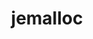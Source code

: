 ---
title: "jemalloc"
layout: cache
categories: [package, develop-2025-06-01]
meta: {"compilers": ["gcc@10.5.0", "gcc@13.3.0"], "num_specs": 2, "num_specs_by_stack": {"developer-tools-aarch64-linux-gnu": 1, "developer-tools-x86_64_v3-linux-gnu": 1, "root": 2}, "oss": ["centos7", "rhel8"], "platforms": ["linux"], "stacks": ["developer-tools-aarch64-linux-gnu", "developer-tools-x86_64_v3-linux-gnu", "root"], "targets": ["aarch64", "x86_64_v3"], "versions": ["5.3.0"]}
spec_details: [{"compiler": "gcc@10.5.0", "hash": "f47kl6qa5oh4ql3yulunykwoldekw2mr", "os": "centos7", "platform": "linux", "size": "-", "stacks": ["developer-tools-x86_64_v3-linux-gnu", "root"], "target": "x86_64_v3", "variants": ["build_system=autotools", "~debug", "~documentation", "+fill", "jemalloc_prefix=none", "libs:=shared,static", "~prof", "~stats"], "versions": ["5.3.0"]}, {"compiler": "gcc@13.3.0", "hash": "y7nhs6ivmv22ge5qzqvdxhqlgsbu43xt", "os": "rhel8", "platform": "linux", "size": "-", "stacks": ["developer-tools-aarch64-linux-gnu", "root"], "target": "aarch64", "variants": ["build_system=autotools", "~debug", "~documentation", "+fill", "jemalloc_prefix=none", "libs:=shared,static", "~prof", "~stats"], "versions": ["5.3.0"]}]
---